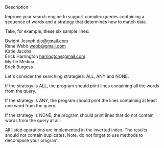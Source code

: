 Description

Improve your search engine to support complex queries containing a sequence of words and a strategy that determines how to match data.

Take, for example, these six sample lines:

Dwight Joseph djo@gmail.com         
Rene Webb webb@gmail.com    
Katie Jacobs    
Erick Harrington harrington@gmail.com   
Myrtle Medina   
Erick Burgess

Let's consider the searching strategies: ALL, ANY and NONE.

If the strategy is ALL, the program should print lines containing all the words from the query.

If the strategy is ANY, the program should print the lines containing at least one word from the query.     

If the strategy is NONE, the program should print lines that do not contain words from the query at all:

All listed operations are implemented in the inverted index. The results should not contain duplicates.
Note, do not forget to use methods to decompose your program.